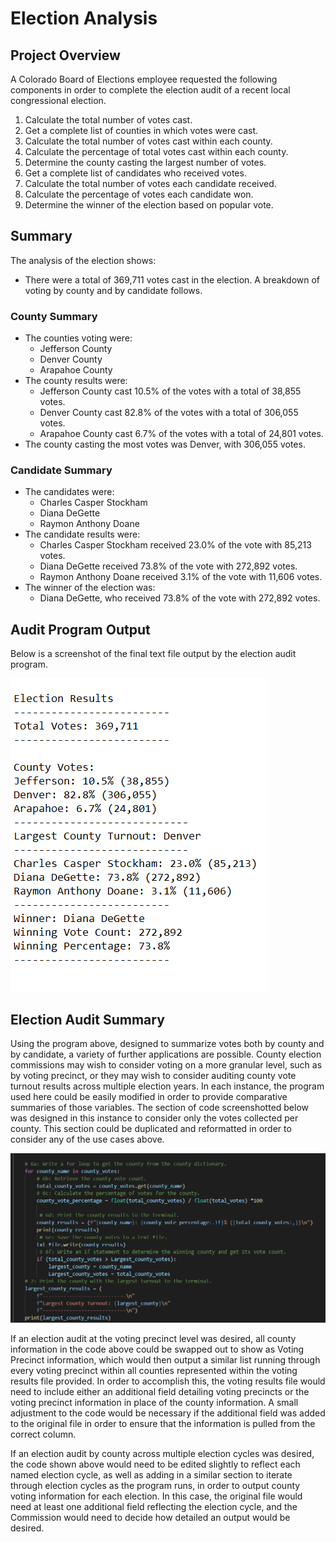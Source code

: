 # Election Analysis

## Project Overview
A Colorado Board of Elections employee requested the following components in order to complete the election audit of a recent local congressional election.

1. Calculate the total number of votes cast.
2. Get a complete list of counties in which votes were cast.
3. Calculate the total number of votes cast within each county.
4. Calculate the percentage of total votes cast within each county.
5. Determine the county casting the largest number of votes.
6. Get a complete list of candidates who received votes.
7. Calculate the total number of votes each candidate received.
8. Calculate the percentage of votes each candidate won.
9. Determine the winner of the election based on popular vote.

## Summary
The analysis of the election shows:
- There were a total of 369,711 votes cast in the election.
A breakdown of voting by county and by candidate follows.

### County Summary
- The counties voting were:
    - Jefferson County
    - Denver County
    - Arapahoe County
- The county results were:
    - Jefferson County cast 10.5% of the votes with a total of 38,855 votes.
    - Denver County cast 82.8% of the votes with a total of 306,055 votes.
    - Arapahoe County cast 6.7% of the votes with a total of 24,801 votes.
- The county casting the most votes was Denver, with 306,055 votes.

### Candidate Summary
- The candidates were:
    - Charles Casper Stockham
    - Diana DeGette
    - Raymon Anthony Doane
- The candidate results were:
    - Charles Casper Stockham received 23.0% of the vote with 85,213 votes.
    - Diana DeGette received 73.8% of the vote with 272,892 votes.
    - Raymon Anthony Doane received 3.1% of the vote with 11,606 votes.
- The winner of the election was:
    - Diana DeGette, who received 73.8% of the vote with 272,892 votes.

## Audit Program Output
Below is a screenshot of the final text file output by the election audit program.

![Election_Audit_text_file](Election_Audit_text_file.png)

## Election Audit Summary
Using the program above, designed to summarize votes both by county and by candidate, a variety of further applications are possible. County election commissions may wish to consider voting on a more granular level, such as by voting precinct, or they may wish to consider auditing county vote turnout results across multiple election years. In each instance, the program used here could be easily modified in order to provide comparative summaries of those variables.
The section of code screenshotted below was designed in this instance to consider only the votes collected per county. This section could be duplicated and reformatted in order to consider any of the use cases above.

![Sample_County_Logic](Sample_County_Logic.png)

If an election audit at the voting precinct level was desired, all county information in the code above could be swapped out to show as Voting Precinct information, which would then output a similar list running through every voting precinct within all counties represented within the voting results file provided. In order to accomplish this, the voting results file would need to include either an additional field detailing voting precincts or the voting precinct information in place of the county information. A small adjustment to the code would be necessary if the additional field was added to the original file in order to ensure that the information is pulled from the correct column.

If an election audit by county across multiple election cycles was desired, the code shown above would need to be edited slightly to reflect each named election cycle, as well as adding in a similar section to iterate through election cycles as the program runs, in order to output county voting information for each election. In this case, the original file would need at least one additional field reflecting the election cycle, and the Commission would need to decide how detailed an output would be desired. 
